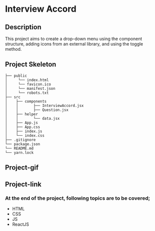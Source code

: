 # Interview Accord
## Description
This project aims to create a drop-down menu using the component structure, adding icons from an external library, and using the toggle method.
## Project Skeleton
```     
├── public
│     └── index.html
│     └── favicon.ico
│     └── manifest.json
│     └── robots.txt
├── src
│    ├── components
│    │       ├── InterviewAccord.jsx
│    │       ├── Question.jsx
│    ├── helper
│    │       └── data.jsx
│    ├── App.js
│    ├── App.css
│    ├── index.js
│    └── index.css
├── .gitignore
└── package.json 
└── README.md
└── yarn.lock
```
## Project-gif

## Project-link

### At the end of the project, following topics are to be covered;
- HTML
- CSS
- JS
- ReactJS
